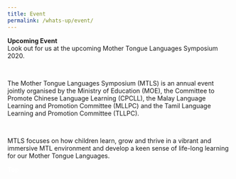 ```yaml
---
title: Event
permalink: /whats-up/event/
---
```

<div>
   <div><p><strong>Upcoming Event<br/></strong>
     Look out for us at the upcoming Mother Tongue Languages Symposium 2020.</p></div><br/>
 <div><p>The Mother Tongue Languages Symposium (MTLS) is an annual event jointly organised by the Ministry of Education (MOE), the Committee to Promote Chinese Language Learning (CPCLL), the Malay Language Learning and Promotion Committee (MLLPC) and the Tamil Language Learning and Promotion Committee (TLLPC).
</p></div><br/>
  <div><p>MTLS focuses on how children learn, grow and thrive in a vibrant and immersive MTL environment and develop a keen sense of life-long learning for our Mother Tongue Languages.</p></div>
   </div>
<div class="btntop"><a href="#top" style="text-decoration:none;"><span style="color:white"><b>Top</b></span></a></div>

